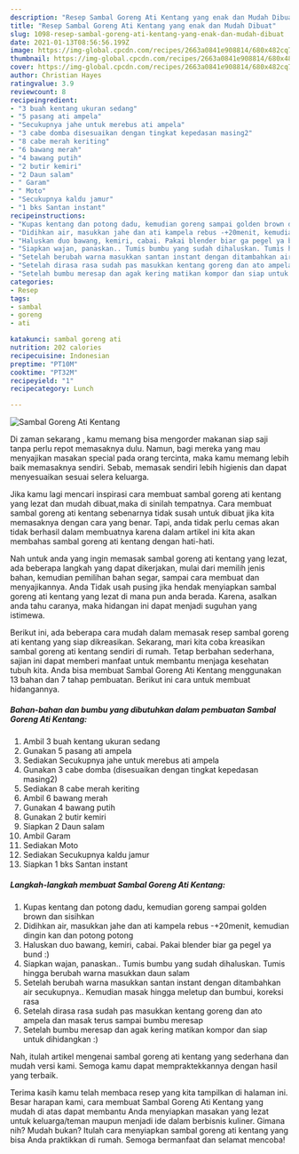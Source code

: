 ```yaml
---
description: "Resep Sambal Goreng Ati Kentang yang enak dan Mudah Dibuat"
title: "Resep Sambal Goreng Ati Kentang yang enak dan Mudah Dibuat"
slug: 1098-resep-sambal-goreng-ati-kentang-yang-enak-dan-mudah-dibuat
date: 2021-01-13T08:56:56.199Z
image: https://img-global.cpcdn.com/recipes/2663a0841e908814/680x482cq70/sambal-goreng-ati-kentang-foto-resep-utama.jpg
thumbnail: https://img-global.cpcdn.com/recipes/2663a0841e908814/680x482cq70/sambal-goreng-ati-kentang-foto-resep-utama.jpg
cover: https://img-global.cpcdn.com/recipes/2663a0841e908814/680x482cq70/sambal-goreng-ati-kentang-foto-resep-utama.jpg
author: Christian Hayes
ratingvalue: 3.9
reviewcount: 8
recipeingredient:
- "3 buah kentang ukuran sedang"
- "5 pasang ati ampela"
- "Secukupnya jahe untuk merebus ati ampela"
- "3 cabe domba disesuaikan dengan tingkat kepedasan masing2"
- "8 cabe merah keriting"
- "6 bawang merah"
- "4 bawang putih"
- "2 butir kemiri"
- "2 Daun salam"
- " Garam"
- " Moto"
- "Secukupnya kaldu jamur"
- "1 bks Santan instant"
recipeinstructions:
- "Kupas kentang dan potong dadu, kemudian goreng sampai golden brown dan sisihkan"
- "Didihkan air, masukkan jahe dan ati kampela rebus -+20menit, kemudian dingin kan dan potong potong"
- "Haluskan duo bawang, kemiri, cabai. Pakai blender biar ga pegel ya bund :)"
- "Siapkan wajan, panaskan.. Tumis bumbu yang sudah dihaluskan. Tumis hingga berubah warna masukkan daun salam"
- "Setelah berubah warna masukkan santan instant dengan ditambahkan air secukupnya.. Kemudian masak hingga meletup dan bumbui, koreksi rasa"
- "Setelah dirasa rasa sudah pas masukkan kentang goreng dan ato ampela dan masak terus sampai bumbu meresap"
- "Setelah bumbu meresap dan agak kering matikan kompor dan siap untuk dihidangkan :)"
categories:
- Resep
tags:
- sambal
- goreng
- ati

katakunci: sambal goreng ati 
nutrition: 202 calories
recipecuisine: Indonesian
preptime: "PT10M"
cooktime: "PT32M"
recipeyield: "1"
recipecategory: Lunch

---
```



![Sambal Goreng Ati Kentang](https://img-global.cpcdn.com/recipes/2663a0841e908814/680x482cq70/sambal-goreng-ati-kentang-foto-resep-utama.jpg)

Di zaman  sekarang , kamu memang bisa mengorder makanan siap saji tanpa perlu repot memasaknya dulu. Namun, bagi mereka yang mau menyajikan masakan special pada orang tercinta, maka kamu memang lebih baik memasaknya sendiri. Sebab, memasak sendiri lebih higienis dan dapat menyesuaikan sesuai selera keluarga.

Jika kamu lagi mencari inspirasi cara membuat sambal goreng ati kentang yang lezat dan mudah dibuat,maka di sinilah tempatnya. Cara membuat sambal goreng ati kentang  sebenarnya tidak susah untuk dibuat jika kita memasaknya dengan cara yang benar. Tapi, anda tidak perlu cemas akan tidak berhasil dalam membuatnya 
karena dalam artikel ini kita akan membahas sambal goreng ati kentang dengan hati-hati.  



Nah untuk anda yang ingin memasak sambal goreng ati kentang yang lezat, ada beberapa langkah yang dapat dikerjakan, mulai dari memilih jenis bahan, kemudian pemilihan bahan segar, sampai cara membuat dan menyajikannya. Anda Tidak usah pusing jika hendak menyiapkan sambal goreng ati kentang yang lezat di mana pun anda berada. Karena, asalkan anda  tahu caranya, maka hidangan ini dapat menjadi suguhan yang istimewa.

Berikut ini, ada beberapa cara mudah dalam memasak resep sambal goreng ati kentang yang siap dikreasikan. Sekarang, mari kita coba kreasikan sambal goreng ati kentang sendiri di rumah. Tetap berbahan sederhana, sajian ini dapat memberi manfaat untuk membantu menjaga kesehatan tubuh kita. Anda bisa membuat Sambal Goreng Ati Kentang menggunakan 13 bahan dan 7 tahap pembuatan. Berikut ini cara untuk membuat hidangannya.

<!--inarticleads1-->

##### Bahan-bahan dan bumbu yang dibutuhkan dalam pembuatan Sambal Goreng Ati Kentang:

1. Ambil 3 buah kentang ukuran sedang
1. Gunakan 5 pasang ati ampela
1. Sediakan Secukupnya jahe untuk merebus ati ampela
1. Gunakan 3 cabe domba (disesuaikan dengan tingkat kepedasan masing2)
1. Sediakan 8 cabe merah keriting
1. Ambil 6 bawang merah
1. Gunakan 4 bawang putih
1. Gunakan 2 butir kemiri
1. Siapkan 2 Daun salam
1. Ambil  Garam
1. Sediakan  Moto
1. Sediakan Secukupnya kaldu jamur
1. Siapkan 1 bks Santan instant




<!--inarticleads2-->

##### Langkah-langkah membuat Sambal Goreng Ati Kentang:

1. Kupas kentang dan potong dadu, kemudian goreng sampai golden brown dan sisihkan
1. Didihkan air, masukkan jahe dan ati kampela rebus -+20menit, kemudian dingin kan dan potong potong
1. Haluskan duo bawang, kemiri, cabai. Pakai blender biar ga pegel ya bund :)
1. Siapkan wajan, panaskan.. Tumis bumbu yang sudah dihaluskan. Tumis hingga berubah warna masukkan daun salam
1. Setelah berubah warna masukkan santan instant dengan ditambahkan air secukupnya.. Kemudian masak hingga meletup dan bumbui, koreksi rasa
1. Setelah dirasa rasa sudah pas masukkan kentang goreng dan ato ampela dan masak terus sampai bumbu meresap
1. Setelah bumbu meresap dan agak kering matikan kompor dan siap untuk dihidangkan :)




Nah, itulah artikel mengenai  sambal goreng ati kentang  yang sederhana dan mudah versi kami. Semoga kamu dapat mempraktekkannya dengan hasil yang terbaik. 

Terima kasih kamu telah membaca resep yang kita tampilkan di halaman ini. Besar harapan kami, cara membuat  Sambal Goreng Ati Kentang yang mudah di atas dapat membantu Anda menyiapkan masakan yang lezat untuk keluarga/teman maupun menjadi ide dalam berbisnis kuliner. Gimana nih? Mudah bukan? Itulah cara menyiapkan sambal goreng ati kentang yang bisa Anda praktikkan di rumah. Semoga bermanfaat dan selamat mencoba!

